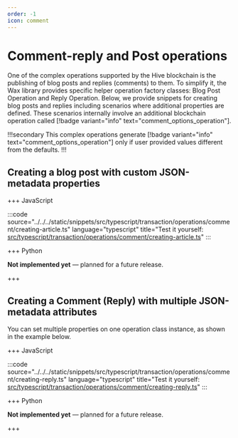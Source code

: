 ```yaml
---
order: -1
icon: comment
---
```


# Comment-reply and Post operations

One of the complex operations supported by the Hive blockchain is the publishing of blog posts and replies (comments) to them. To simplify it, the Wax library provides specific helper operation factory classes: Blog Post Operation and Reply Operation. Below, we provide snippets for creating blog posts and replies including scenarios where additional properties are defined. These scenarios internally involve an additional blockchain operation called [!badge variant="info" text="comment_options_operation"].

!!!secondary
This complex operations generate [!badge variant="info" text="comment_options_operation"] only if user provided values different from the defaults.
!!!

## Creating a blog post with custom JSON-metadata properties

+++ JavaScript

:::code source="../../../static/snippets/src/typescript/transaction/operations/comment/creating-article.ts" language="typescript" title="Test it yourself: [src/typescript/transaction/operations/comment/creating-article.ts](https://stackblitz.com/github/openhive-network/wax-doc-snippets?file=src%2Ftypescript%2Ftransaction%2Foperations%2Fcomment%2Fcreating-article.ts&startScript=test-transaction-operations-creating-article)" :::

+++ Python

**Not implemented yet** — planned for a future release.

+++

## Creating a Comment (Reply) with multiple JSON-metadata attributes

You can set multiple properties on one operation class instance, as shown in the example below.

+++ JavaScript

:::code source="../../../static/snippets/src/typescript/transaction/operations/comment/creating-reply.ts" language="typescript" title="Test it yourself: [src/typescript/transaction/operations/comment/creating-reply.ts](https://stackblitz.com/github/openhive-network/wax-doc-snippets?file=src%2Ftypescript%2Ftransaction%2Foperations%2Fcomment%2Fcreating-reply.ts&startScript=test-transaction-operations-creating-reply)" :::

+++ Python

**Not implemented yet** — planned for a future release.

+++
